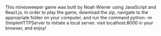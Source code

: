 This minesweeper game was built by Noah Wiener using JavaScript and React.js. In order to play the game, download the zip, navigate to the appropriate folder on your computer, and run the command python -m SimpleHTTPServer to initiate a local server. visit localhost:8000 in your browser, and enjoy!
